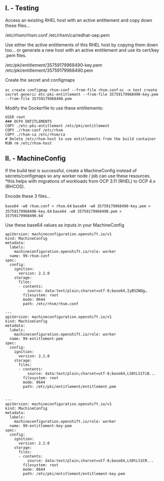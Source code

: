 

## I. - Testing

Access an existing RHEL host with an active entitlement and copy down these files…

/etc/rhsm/rhsm.conf
/etc/rhsm/ca/redhat-uep.pem

Use either the active entitlements of this RHEL host by copying them down too… or generate a new host with an active entitlement and use its cert/key .pem files.

/etc/pki/entitlement/35759179968490-key.pem
/etc/pki/entitlement/35759179968490.pem

Create the secret and configmaps

`oc create configmap rhsm-conf --from-file rhsm.conf`
`oc -n test create secret generic etc-pki-entitlement --from-file 35759179968490-key.pem --from-file 35759179968490.pem`

Modify the Dockerfile to use these entitlements:
```
USER root
### OCP4 ENTITLEMENTS
COPY ./etc-pki-entitlement /etc/pki/entitlement
COPY ./rhsm-conf /etc/rhsm
COPY ./rhsm-ca /etc/rhsm/ca
# Delete /etc/rhsm-host to use entitlements from the build container
RUN rm /etc/rhsm-host
```

## II. - MachineConfig

If the build test is successful, create a MachineConfig instead of secrets/configmaps so any worker node / job can use these resources. *this helps with migrations of workloads from OCP 3.11 (RHEL) to OCP 4.x (RHCOS).

Encode these 3 files…

`base64 -w0 rhsm.conf > rhsm.64`
`base64 -w0 35759179968490-key.pem > 35759179968490-key.64`
`base64 -w0 35759179968490.pem > 35759179968490.64`

Use these base64 values as inputs in your MachineConfig

```
apiVersion: machineconfiguration.openshift.io/v1
kind: MachineConfig
metadata:
  labels:
    machineconfiguration.openshift.io/role: worker
  name: 99-rhsm-conf
spec:
  config:
    ignition:
      version: 2.2.0
    storage:
      files:
      - contents:
          source: data:text/plain;charset=utf-8;base64,IyBSZWQg…
        filesystem: root
        mode: 0644
        path: /etc/rhsm/rhsm.conf

---
apiVersion: machineconfiguration.openshift.io/v1
kind: MachineConfig
metadata:
  labels:
    machineconfiguration.openshift.io/role: worker
  name: 99-entitlement-pem
spec:
  config:
    ignition:
      version: 2.2.0
    storage:
      files:
      - contents:
          source: data:text/plain;charset=utf-8;base64,LS0tLS1TiB...
        filesystem: root
        mode: 0644
        path: /etc/pki/entitlement/entitlement.pem


--- 
apiVersion: machineconfiguration.openshift.io/v1
kind: MachineConfig
metadata:
  labels:
    machineconfiguration.openshift.io/role: worker
  name: 99-entitlement-key-pem
spec:
  config:
    ignition:
      version: 2.2.0
    storage:
      files:
      - contents:
          source: data:text/plain;charset=utf-8;base64,LS0tLS1CR...
        filesystem: root
        mode: 0644
        path: /etc/pki/entitlement/entitlement-key.pem
```

